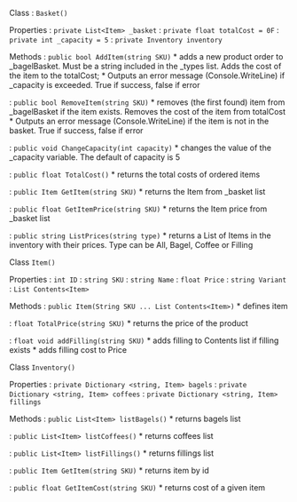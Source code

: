 Class
: `Basket()`

Properties
: `private List<Item> _basket`
: `private float totalCost = 0F`
: `private int _capacity = 5`
: `private Inventory inventory`

Methods
: `public bool AddItem(string SKU)`
    * adds a new product order to _bagelBasket. Must be a string included in the _types list. Adds the cost of the item to the totalCost;
    * Outputs an error message (Console.WriteLine) if _capacity is exceeded. True if success, false if error

: `public bool RemoveItem(string SKU)`
    * removes (the first found) item from _bagelBasket if the item exists. Removes the cost of the item from totalCost
    * Outputs an error message (Console.WriteLine) if the item is not in the basket. True if success, false if error

: `public void ChangeCapacity(int capacity)`
    * changes the value of the _capacity variable. The default of capacity is 5

: `public float TotalCost()`
    * returns the total costs of ordered items

: `public Item GetItem(string SKU)`
    * returns the Item from _basket list
  
: `public float GetItemPrice(string SKU)`
    * returns the Item price from _basket list

: `public string ListPrices(string type)`
    * returns a List of Items in the inventory with their prices. Type can be All, Bagel, Coffee or Filling



Class
 `Item()`

Properties
: `int ID`
: `string SKU`
: `string Name`
: `float Price`
: `string Variant`
: `List Contents<Item>`

Methods
:  `public Item(String SKU ... List Contents<Item>)`
    * defines item

: `float TotalPrice(string SKU)`
    * returns the price of the product

: `float void addFilling(string SKU)`
    * adds filling to Contents list if filling exists
    * adds filling cost to Price



Class
 `Inventory()`

Properties
: `private Dictionary <string, Item> bagels`
: `private Dictionary <string, Item> coffees`
: `private Dictionary <string, Item> fillings`

Methods
: `public List<Item> listBagels()`
    * returns bagels list

: `public List<Item> listCoffees()`
    * returns coffees list

: `public List<Item> listFillings()`
    * returns fillings list

: `public Item GetItem(string SKU)`
    * returns item by id

: `public float GetItemCost(string SKU)`
    * returns cost of a given item